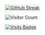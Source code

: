 [![GitHub Streak](https://github-readme-streak-stats.herokuapp.com?user=Herazur&theme=radical&date_format=M%20j%5B%2C%20Y%5D)](https://git.io/streak-stats)

![Visitor Count](https://profile-counter.glitch.me/{Herazur}/count.svg)

[![Visits Badge](https://badges.pufler.dev/visits/puf17640/git-badges)](https://badges.pufler.dev)
